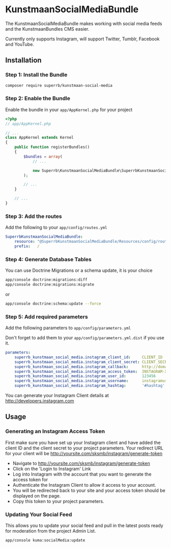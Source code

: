 # KunstmaanSocialMediaBundle

The KunstmaanSocialMediaBundle makes working with social media feeds and the KunstmaanBundles CMS easier.

Currently only supports Instagram, will support Twitter, Tumblr, Facebook and YouTube.

## Installation

### Step 1: Install the Bundle

```bash
composer require superrb/kunstmaan-social-media
```

### Step 2: Enable the Bundle

Enable the bundle in your `app/AppKernel.php` for your project

```php
<?php
// app/AppKernel.php

// ...
class AppKernel extends Kernel
{
    public function registerBundles()
    {
        $bundles = array(
            // ...

            new Superrb\KunstmaanSocialMediaBundle\SuperrbKunstmaanSocialMediaBundle(),
        );

        // ...
    }

    // ...
}
```

### Step 3: Add the routes

Add the following to your `app/config/routes.yml`

```yml
SuperrbKunstmaanSocialMediaBundle:
    resource: "@SuperrbKunstmaanSocialMediaBundle/Resources/config/routing.yml"
    prefix:   /
```

### Step 4: Generate Database Tables

You can use Doctrine Migrations or a schema update, it is your choice

```bash
app/console doctrine:migrations:diff
app/console doctrine:migrations:migrate
```
or
```bash
app/console doctrine:schema:update --force
```

### Step 5: Add required parameters

Add the following parameters to `app/config/parameters.yml`

Don't forget to add them to your `app/config/parameters.yml.dist` if you use it.

```yml
parameters:
    superrb_kunstmaan_social_media.instagram_client_id:     CLIENT_ID
    superrb_kunstmaan_social_media.instagram_client_secret: CLIENT_SECRET
    superrb_kunstmaan_social_media.instagram_callback:      http://domain.com
    superrb_kunstmaan_social_media.instagram_access_token:  INSTAGRAM-XXXX
    superrb_kunstmaan_social_media.instagram_user_id:       123456
    superrb_kunstmaan_social_media.instagram_username:      instagramuser
    superrb_kunstmaan_social_media.instagram_hashtag:       '#hashtag'
```

You can generate your Instagram Client details at http://developers.instagram.com

## Usage

### Generating an Instagram Access Token

First make sure you have set up your Instagram client and have added the client ID and the client secret to your project parameters. Your redirect URL for your client will be http://yoursite.com/sksmb/instagram/generate-token

 * Navigate to http://yoursite.com/sksmb/instagram/generate-token
 * Click on the 'Login to Instagram' Link
 * Log into Instagram with the account that you want to generate the access token for
 * Authenticate the Instagram Client to allow it access to your account.
 * You will be redirected back to your site and your access token should be displayed on the page. 
 * Copy this token to your project parameters.
 
### Updating Your Social Feed

This allows you to update your social feed and pull in the latest posts ready for moderation from the project Admin List.

```bash
app/console kuma:socialMedia:update
```
